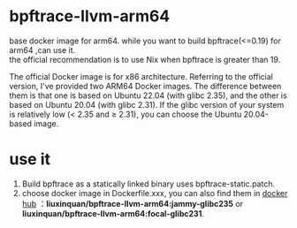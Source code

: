 # bpftrace-llvm-arm64
base docker image for arm64. while you want to build bpftrace(&lt;=0.19) for arm64 ,can use it.   
the official recommendation is to use Nix when bpftrace is greater than 19.

The official Docker image is for x86 architecture. Referring to the official version, I've provided two ARM64 Docker images. 
The difference between them is that one is based on Ubuntu 22.04 (with glibc 2.35), and the other is based on Ubuntu 20.04 (with glibc 2.31). If the glibc version of your system is relatively low (< 2.35 and ≥ 2.31), you can choose the Ubuntu 20.04-based image.


# use it
1. Build bpftrace as a statically linked binary uses bpftrace-static.patch.
2. choose docker image in Dockerfile.xxx, you can also find them in [docker hub](https://hub.docker.com/r/liuxinquan/bpftrace-llvm-arm64) ：**liuxinquan/bpftrace-llvm-arm64:jammy-glibc235** or **liuxinquan/bpftrace-llvm-arm64:focal-glibc231**. 

